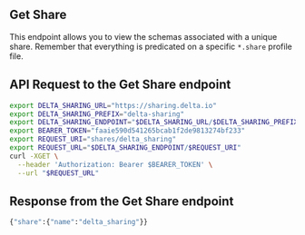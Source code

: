 ## Get Share
This endpoint allows you to view the schemas associated with a unique share. Remember that everything is predicated on a specific `*.share` profile file.

## API Request to the Get Share endpoint
~~~bash
export DELTA_SHARING_URL="https://sharing.delta.io"
export DELTA_SHARING_PREFIX="delta-sharing"
export DELTA_SHARING_ENDPOINT="$DELTA_SHARING_URL/$DELTA_SHARING_PREFIX"
export BEARER_TOKEN="faaie590d541265bcab1f2de9813274bf233"
export REQUEST_URI="shares/delta_sharing"
export REQUEST_URL="$DELTA_SHARING_ENDPOINT/$REQUEST_URI"
curl -XGET \
  --header 'Authorization: Bearer $BEARER_TOKEN' \
  --url "$REQUEST_URL"
~~~

## Response from the Get Share endpoint
~~~bash
{"share":{"name":"delta_sharing"}}
~~~